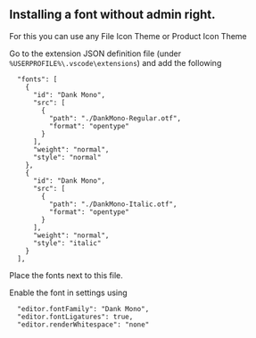 ## Installing a font without admin right.

For this you can use any File Icon Theme or Product Icon Theme

Go to the extension JSON definition file (under `%USERPROFILE%\.vscode\extensions`) and add the following
```
  "fonts": [
    {
      "id": "Dank Mono",
      "src": [
        {
          "path": "./DankMono-Regular.otf",
          "format": "opentype"
        }
      ],
      "weight": "normal",
      "style": "normal"
    },
    {
      "id": "Dank Mono",
      "src": [
        {
          "path": "./DankMono-Italic.otf",
          "format": "opentype"
        }
      ],
      "weight": "normal",
      "style": "italic"
    }
  ],
```

Place the fonts next to this file.

Enable the font in settings using
```
  "editor.fontFamily": "Dank Mono",
  "editor.fontLigatures": true,
  "editor.renderWhitespace": "none"
```
